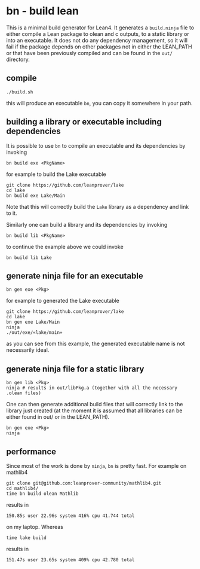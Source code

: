 # bn - build lean

This is a minimal build generator for Lean4. It generates a ```build.ninja``` file to either compile a Lean package to olean and c outputs, to a static library or into an executable. It does not do any dependency management, so it will fail if the package depends on other packages not in either the LEAN_PATH or that have been previously compiled and can be found in the ```out/``` directory.

## compile

```
./build.sh
```
this will produce an executable ```bn```, you can copy it somewhere in your path. 

## building a library or executable including dependencies

It is possible to use ```bn``` to compile an executable and its dependencies by invoking
```
bn build exe <PkgName>
```
for example to build the Lake executable
```
git clone https://github.com/leanprover/lake
cd lake
bn build exe Lake/Main
```
Note that this will correctly build the ```Lake``` library as a dependency and link to it.

Similarly one can build a library and its dependencies by invoking
```
bn build lib <PkgName>
```
to continue the example above we could invoke
```
bn build lib Lake
```

## generate ninja file for an executable

```
bn gen exe <Pkg>
```
for example to generated the Lake executable
```
git clone https://github.com/leanprover/lake
cd lake
bn gen exe Lake/Main
ninja
./out/exe/«lake/main»
```
as you can see from this example, the generated executable name is not necessarily ideal. 

## generate ninja file for a static library

```
bn gen lib <Pkg>
ninja # results in out/libPkg.a (together with all the necessary .olean files)
```
One can then generate additional build files that will correctly link to the library just created
(at the moment it is assumed that all libraries can be either found in out/ or in the LEAN_PATH).
```
bn gen exe <Pkg>
ninja
```

## performance

Since most of the work is done by ```ninja```, ```bn``` is pretty fast. For example on mathlib4 

```
git clone git@github.com:leanprover-community/mathlib4.git
cd mathlib4/
time bn build olean Mathlib
```
results in
```
150.85s user 22.96s system 416% cpu 41.744 total
```
on my laptop. Whereas
```
time lake build
```
results in
```
151.47s user 23.65s system 409% cpu 42.780 total
```